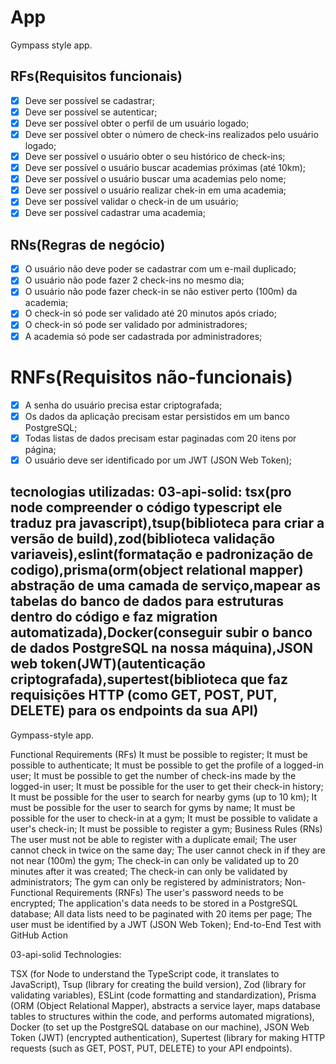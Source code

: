 # App

Gympass style app.

## RFs(Requisitos funcionais)

-[x] Deve ser possível se cadastrar;
-[x] Deve ser possível se autenticar;
-[x] Deve ser possível obter o perfil de um usuário logado;
-[x] Deve ser possível obter o número de check-ins realizados pelo usuário logado;
-[x] Deve ser possível o usuário obter o seu histórico de check-ins;
-[x] Deve ser possível o usuário buscar academias próximas (até 10km);
-[x] Deve ser possível o usuário buscar uma academias pelo nome;
-[x] Deve ser possível o usuário realizar chek-in em uma academia;
-[x] Deve ser possível validar o check-in de um usuário;
-[x] Deve ser possível cadastrar uma academia;

## RNs(Regras de negócio)

- [x] O usuário não deve poder se cadastrar com um e-mail duplicado;
- [x] O usuário não pode fazer 2 check-ins no mesmo dia;
- [x] O usuário não pode fazer check-in se não estiver perto (100m) da academia;
- [x] O check-in só pode ser validado até 20 minutos após criado;
- [x] O check-in só pode ser validado por administradores;
- [x] A academia só pode ser cadastrada por administradores;

# RNFs(Requisitos não-funcionais)

- [x] A senha do usuário precisa estar criptografada;
- [x] Os dados da aplicação precisam estar persistidos em um banco PostgreSQL;
- [x] Todas listas de dados precisam estar paginadas com 20 itens por página;
- [x] O usuário deve ser identificado por um JWT (JSON Web Token);

tecnologias utilizadas: 
03-api-solid: tsx(pro node compreender o código typescript ele traduz pra javascript),tsup(biblioteca para criar a versão de build),zod(biblioteca validação variaveis),eslint(formatação e padronização de codigo),prisma(orm(object relational mapper) abstração de uma camada de serviço,mapear as tabelas do banco de dados para estruturas dentro do código e faz migration automatizada),Docker(conseguir subir o banco de dados PostgreSQL na nossa máquina),JSON web token(JWT)(autenticação criptografada),supertest(biblioteca que faz requisições HTTP (como GET, POST, PUT, DELETE) para os endpoints da sua API)
----------------------------------------------------------------------
Gympass-style app.

Functional Requirements (RFs)
 It must be possible to register;
 It must be possible to authenticate;
 It must be possible to get the profile of a logged-in user;
 It must be possible to get the number of check-ins made by the logged-in user;
 It must be possible for the user to get their check-in history;
 It must be possible for the user to search for nearby gyms (up to 10 km);
 It must be possible for the user to search for gyms by name;
 It must be possible for the user to check-in at a gym;
 It must be possible to validate a user's check-in;
 It must be possible to register a gym;
Business Rules (RNs)
 The user must not be able to register with a duplicate email;
 The user cannot check in twice on the same day;
 The user cannot check in if they are not near (100m) the gym;
 The check-in can only be validated up to 20 minutes after it was created;
 The check-in can only be validated by administrators;
 The gym can only be registered by administrators;
Non-Functional Requirements (RNFs)
 The user's password needs to be encrypted;
 The application's data needs to be stored in a PostgreSQL database;
 All data lists need to be paginated with 20 items per page;
 The user must be identified by a JWT (JSON Web Token);
End-to-End Test with GitHub Action

03-api-solid Technologies:

TSX (for Node to understand the TypeScript code, it translates to JavaScript),
Tsup (library for creating the build version),
Zod (library for validating variables),
ESLint (code formatting and standardization),
Prisma (ORM (Object Relational Mapper), abstracts a service layer, maps database tables to structures within the code, and performs automated migrations),
Docker (to set up the PostgreSQL database on our machine),
JSON Web Token (JWT) (encrypted authentication),
Supertest (library for making HTTP requests (such as GET, POST, PUT, DELETE) to your API endpoints).